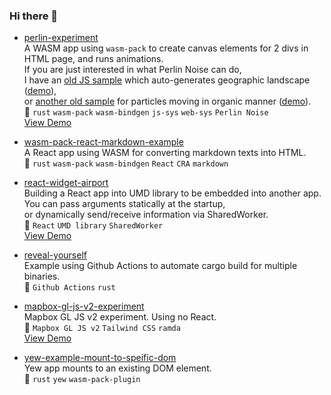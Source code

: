 ### Hi there 👋

- [perlin-experiment](https://github.com/minagawah/perlin-experiment)  
A WASM app using `wasm-pack` to create canvas elements for 2 divs in HTML page, and runs animations.  
If you are just interested in what Perlin Noise can do,  
I have an [old JS sample](https://github.com/minagawah/perlin-noise-worldmap)
which auto-generates geographic landscape ([demo](http://tokyo800.jp/minagawah/perlin-noise-worldmap/)),  
or [another old sample](https://github.com/minagawah/rust-perlin-wasm-test-2)
for particles moving in organic manner ([demo](http://tokyo800.jp/minagawah/rust-perlin-wasm-test-2/)).  
:pushpin: `rust` `wasm-pack` `wasm-bindgen` `js-sys` `web-sys` `Perlin Noise`  
[View Demo](http://tokyo800.jp/mina/perlin-experiment/)

- [wasm-pack-react-markdown-example](https://github.com/minagawah/wasm-pack-react-markdown-example)  
A React app using WASM for converting markdown texts into HTML.  
:pushpin: `rust` `wasm-pack` `wasm-bindgen` `React` `CRA` `markdown`

- [react-widget-airport](https://github.com/minagawah/react-widget-airport)  
Building a React app into UMD library to be embedded into another app.  
You can pass arguments statically at the startup,  
or dynamically send/receive information via SharedWorker.  
:pushpin: `React` `UMD library` `SharedWorker`  
[View Demo](http://tokyo800.jp/mina/react-widget-airport/)

- [reveal-yourself](https://github.com/minagawah/reveal-yourself)  
Example using Github Actions to automate cargo build for multiple binaries.  
:pushpin: `Github Actions` `rust`

- [mapbox-gl-js-v2-experiment](https://github.com/minagawah/mapbox-gl-js-v2-experiment)  
Mapbox GL JS v2 experiment. Using no React.  
:pushpin: `Mapbox GL JS v2` `Tailwind CSS` `ramda`  
[View Demo](http://tokyo800.jp/mina/mapbox-gl-js-v2-experiment/)

- [yew-example-mount-to-speific-dom](https://github.com/minagawah/yew-example-mount-to-speific-dom)  
Yew app mounts to an existing DOM element.  
:pushpin: `rust` `yew` `wasm-pack-plugin`

<!--
**minagawah/minagawah** is a ✨ _special_ ✨ repository because its `README.md` (this file) appears on your GitHub profile.

Here are some ideas to get you started:

- 🔭 I’m currently working on ...
- 🌱 I’m currently learning ...
- 👯 I’m looking to collaborate on ...
- 🤔 I’m looking for help with ...
- 💬 Ask me about ...
- 📫 How to reach me: ...
- 😄 Pronouns: ...
- ⚡ Fun fact: ...
-->
